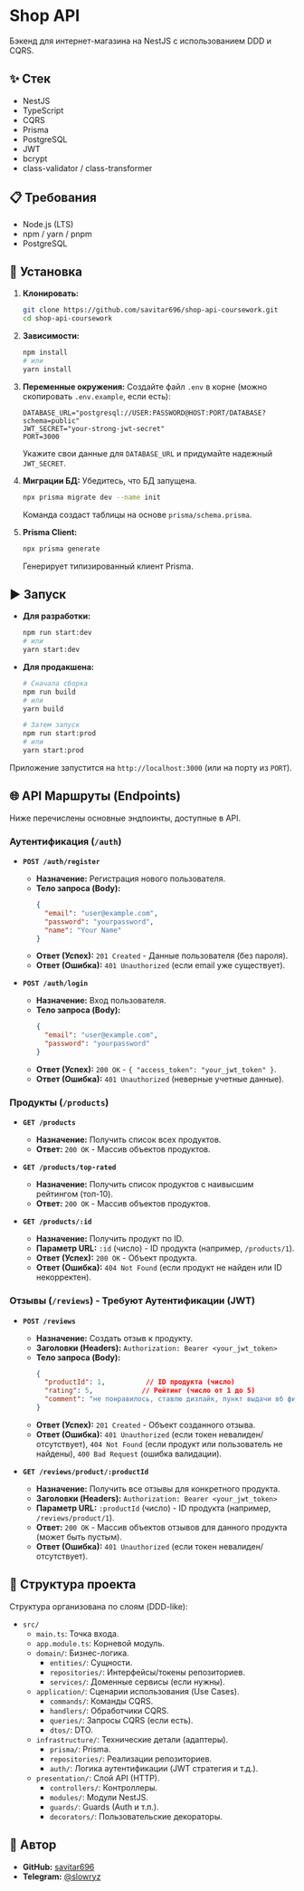 # Shop API

Бэкенд для интернет-магазина на NestJS с использованием DDD и CQRS.

## ✨ Стек

*   NestJS
*   TypeScript
*   CQRS
*   Prisma
*   PostgreSQL
*   JWT
*   bcrypt
*   class-validator / class-transformer

## 📋 Требования

*   Node.js (LTS)
*   npm / yarn / pnpm
*   PostgreSQL

## 🚀 Установка

1.  **Клонировать:**
    ```bash
    git clone https://github.com/savitar696/shop-api-coursework.git
    cd shop-api-coursework
    ```

2.  **Зависимости:**
    ```bash
    npm install
    # или
    yarn install
    ```

3.  **Переменные окружения:**
    Создайте файл `.env` в корне (можно скопировать `.env.example`, если есть):
    ```dotenv
    DATABASE_URL="postgresql://USER:PASSWORD@HOST:PORT/DATABASE?schema=public"
    JWT_SECRET="your-strong-jwt-secret"
    PORT=3000
    ```
    Укажите свои данные для `DATABASE_URL` и придумайте надежный `JWT_SECRET`.

4.  **Миграции БД:**
    Убедитесь, что БД запущена.
    ```bash
    npx prisma migrate dev --name init
    ```
    Команда создаст таблицы на основе `prisma/schema.prisma`.

5.  **Prisma Client:**
    ```bash
    npx prisma generate
    ```
    Генерирует типизированный клиент Prisma.

## ▶️ Запуск

*   **Для разработки:**
    ```bash
    npm run start:dev
    # или
    yarn start:dev
    ```

*   **Для продакшена:**
    ```bash
    # Сначала сборка
    npm run build
    # или
    yarn build

    # Затем запуск
    npm run start:prod
    # или
    yarn start:prod
    ```

Приложение запустится на `http://localhost:3000` (или на порту из `PORT`).

## 🌐 API Маршруты (Endpoints)

Ниже перечислены основные эндпоинты, доступные в API.

### Аутентификация (`/auth`)

*   **`POST /auth/register`**
    *   **Назначение:** Регистрация нового пользователя.
    *   **Тело запроса (Body):**
        ```json
        {
          "email": "user@example.com",
          "password": "yourpassword",
          "name": "Your Name"
        }
        ```
    *   **Ответ (Успех):** `201 Created` - Данные пользователя (без пароля).
    *   **Ответ (Ошибка):** `401 Unauthorized` (если email уже существует).

*   **`POST /auth/login`**
    *   **Назначение:** Вход пользователя.
    *   **Тело запроса (Body):**
        ```json
        {
          "email": "user@example.com",
          "password": "yourpassword"
        }
        ```
    *   **Ответ (Успех):** `200 OK` - `{ "access_token": "your_jwt_token" }`.
    *   **Ответ (Ошибка):** `401 Unauthorized` (неверные учетные данные).

### Продукты (`/products`)

*   **`GET /products`**
    *   **Назначение:** Получить список всех продуктов.
    *   **Ответ:** `200 OK` - Массив объектов продуктов.

*   **`GET /products/top-rated`**
    *   **Назначение:** Получить список продуктов с наивысшим рейтингом (топ-10).
    *   **Ответ:** `200 OK` - Массив объектов продуктов.

*   **`GET /products/:id`**
    *   **Назначение:** Получить продукт по ID.
    *   **Параметр URL:** `:id` (число) - ID продукта (например, `/products/1`).
    *   **Ответ (Успех):** `200 OK` - Объект продукта.
    *   **Ответ (Ошибка):** `404 Not Found` (если продукт не найден или ID некорректен).

### Отзывы (`/reviews`) - Требуют Аутентификации (JWT)

*   **`POST /reviews`**
    *   **Назначение:** Создать отзыв к продукту.
    *   **Заголовки (Headers):** `Authorization: Bearer <your_jwt_token>`
    *   **Тело запроса (Body):**
        ```json
        {
          "productId": 1,          // ID продукта (число)
          "rating": 5,            // Рейтинг (число от 1 до 5)
          "comment": "не понравилось, ставлю дизлайк, пункт выдачи вб фигня!"   // Комментарий (строка)
        }
        ```
    *   **Ответ (Успех):** `201 Created` - Объект созданного отзыва.
    *   **Ответ (Ошибка):** `401 Unauthorized` (если токен невалиден/отсутствует), `404 Not Found` (если продукт или пользователь не найдены), `400 Bad Request` (ошибка валидации).

*   **`GET /reviews/product/:productId`**
    *   **Назначение:** Получить все отзывы для конкретного продукта.
    *   **Заголовки (Headers):** `Authorization: Bearer <your_jwt_token>`
    *   **Параметр URL:** `:productId` (число) - ID продукта (например, `/reviews/product/1`).
    *   **Ответ:** `200 OK` - Массив объектов отзывов для данного продукта (может быть пустым).
    *   **Ответ (Ошибка):** `401 Unauthorized` (если токен невалиден/отсутствует).

## 📂 Структура проекта

Структура организована по слоям (DDD-like):

*   `src/`
    *   `main.ts`: Точка входа.
    *   `app.module.ts`: Корневой модуль.
    *   `domain/`: Бизнес-логика.
        *   `entities/`: Сущности.
        *   `repositories/`: Интерфейсы/токены репозиториев.
        *   `services/`: Доменные сервисы (если нужны).
    *   `application/`: Сценарии использования (Use Cases).
        *   `commands/`: Команды CQRS.
        *   `handlers/`: Обработчики CQRS.
        *   `queries/`: Запросы CQRS (если есть).
        *   `dtos/`: DTO.
    *   `infrastructure/`: Технические детали (адаптеры).
        *   `prisma/`: Prisma.
        *   `repositories/`: Реализации репозиториев.
        *   `auth/`: Логика аутентификации (JWT стратегия и т.д.).
    *   `presentation/`: Слой API (HTTP).
        *   `controllers/`: Контроллеры.
        *   `modules/`: Модули NestJS.
        *   `guards/`: Guards (Auth и т.п.).
        *   `decorators/`: Пользовательские декораторы.

## 👤 Автор

*   **GitHub:** [savitar696](https://github.com/savitar696)
*   **Telegram:** [@slowryz](https://t.me/slowryz)
